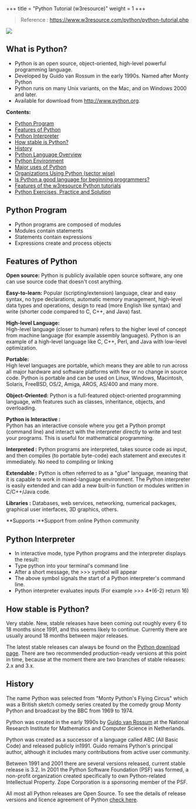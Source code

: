 +++
title = "Python Tutorial (w3resource)"
weight = 1
+++
> Reference : https://www.w3resource.com/python/python-tutorial.php

![](https://2.bp.blogspot.com/-ANRbKlWtB-M/W8Lb1SZIbLI/AAAAAAAAF64/rNGtp4qG0Ecd4Xk9I-0XeQiIM71I-C8VACLcBGAs/s1600/11.jpg)

## What is Python?

-   Python is an open source, object-oriented, high-level powerful programming language.
-   Developed by Guido van Rossum in the early 1990s. Named after Monty Python
-   Python runs on many Unix variants, on the Mac, and on Windows 2000 and later.
-   Available for download from http://www.python.org.

**Contents:**

-   [Python Program](https://www.w3resource.com/python/python-tutorial.php#pyT1)
-   [Features of Python](https://www.w3resource.com/python/python-tutorial.php#pyT2)
-   [Python Interpreter](https://www.w3resource.com/python/python-tutorial.php#pyT3)
-   [How stable is Python?](https://www.w3resource.com/python/python-tutorial.php#pyT4)
-   [History](https://www.w3resource.com/python/python-tutorial.php#pyT5)
-   [Python Language Overview](https://www.w3resource.com/python/python-tutorial.php#pyT6)
-   [Python Environment](https://www.w3resource.com/python/python-tutorial.php#pyT7)
-   [Major uses of Python](https://www.w3resource.com/python/python-tutorial.php#pyT8)
-   [Organizations Using Python (sector wise)](https://www.w3resource.com/python/python-tutorial.php#pyT9)
-   [Is Python a good language for beginning programmers?](https://www.w3resource.com/python/python-tutorial.php#pyT10)
-   [Features of the w3resource Python tutorials](https://www.w3resource.com/python/python-tutorial.php#pyT11)
-   [Python Exercises, Practice and Solution](https://www.w3resource.com/python-exercises/)

## Python Program

-   Python programs are composed of modules
-   Modules contain statements
-   Statements contain expressions
-   Expressions create and process objects

## Features of Python

**Open source:** Python is publicly available open source software, any one can use source code that doesn't cost anything.

**Easy-to-learn:**  Popular (scripting/extension) language, clear and easy syntax, no type declarations, automatic memory management, high-level data types and operations, design to read (more English like syntax) and write (shorter code compared to C, C++, and Java) fast.

**High-level Language:**  
High-level language (closer to human) refers to the higher level of concept from machine language (for example assembly languages). Python is an example of a high-level language like C, C++, Perl, and Java with low-level optimization.

**Portable:**  
High level languages are portable, which means they are able to run across all major hardware and software platforms with few or no change in source code. Python is portable and can be used on Linux, Windows, Macintosh, Solaris, FreeBSD, OS/2, Amiga, AROS, AS/400 and many more.

**Object-Oriented:**  Python is a full-featured object-oriented programming language, with features such as classes, inheritance, objects, and overloading.

**Python is Interactive :**  
Python has an interactive console where you get a Python prompt (command line) and interact with the interpreter directly to write and test your programs. This is useful for mathematical programming.

**Interpreted :**  Python programs are interpreted, takes source code as input, and then compiles (to portable byte-code) each statement and executes it immediately. No need to compiling or linking

**Extendable :**  Python is often referred to as a "glue" language, meaning that it is capable to work in mixed-language environment. The Python interpreter is easily extended and can add a new built-in function or modules written in C/C++/Java code.

**Libraries :**  Databases, web services, networking, numerical packages, graphical user interfaces, 3D graphics, others.

**Supports :**Support from online Python community

## Python Interpreter

-   In interactive mode, type Python programs and the interpreter displays the result:
-   Type python into your terminal's command line
-   After a short message, the >>> symbol will appear
-   The above symbol signals the start of a Python interpreter's command line.
-   Python interpreter evaluates inputs (For example >>> 4*(6-2) return 16)

## How stable is Python?

Very stable. New, stable releases have been coming out roughly every 6 to 18 months since 1991, and this seems likely to continue. Currently there are usually around 18 months between major releases.

The latest stable releases can always be found on the  [Python download page](https://www.python.org/download/). There are two recommended production-ready versions at this point in time, because at the moment there are two branches of stable releases: 2.x and 3.x.

## History

The name Python was selected from "Monty Python's Flying Circus" which was a British sketch comedy series created by the comedy group Monty Python and broadcast by the BBC from 1969 to 1974.

Python was created in the early 1990s by  [Guido van Rossum](https://www.python.org/~guido/ "Guido van Rossum")  at the National Research Institute for Mathematics and Computer Science in Netherlands.

Python was created as a successor of a language called ABC (All Basic Code) and released publicly in1991. Guido remains Python's principal author, although it includes many contributions from active user community.

Between 1991 and 2001 there are several versions released, current stable release is 3.2. In 2001 the Python Software Foundation (PSF) was formed, a non-profit organization created specifically to own Python-related Intellectual Property. Zope Corporation is a sponsoring member of the PSF.

All most all Python releases are Open Source. To see the details of release versions and licence agreement of Python  [check here](https://www.python.org/~gbrandl/build/html2/license.html).

